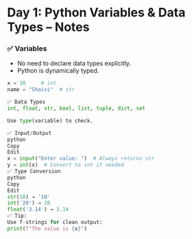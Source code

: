 # Day 1: Python Variables & Data Types – Notes

### ✅ Variables
- No need to declare data types explicitly.
- Python is dynamically typed.
```python
x = 10     # int
name = "Shaivi"  # str

✅ Data Types
int, float, str, bool, list, tuple, dict, set

Use type(variable) to check.

✅ Input/Output
python
Copy
Edit
x = input("Enter value: ")  # Always returns str
y = int(x)  # Convert to int if needed
✅ Type Conversion
python
Copy
Edit
str(10) → '10'
int('20') → 20
float('3.14') → 3.14
✅ Tip:
Use f-strings for clean output:
print(f"The value is {x}")



